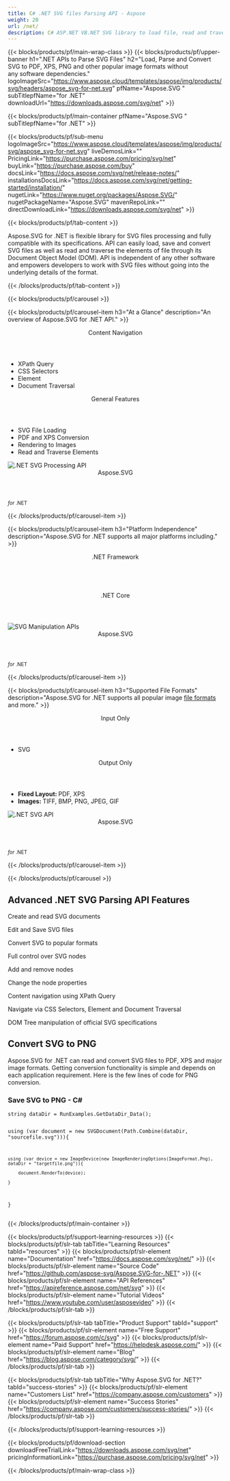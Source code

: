 ```yaml
---
title: C# .NET SVG files Parsing API - Aspose 
weight: 20
url: /net/ 
description: C# ASP.NET VB.NET SVG library to load file, read and traverse the elements and convert SVG to PDF, XPS and Image formats
---
```


{{< blocks/products/pf/main-wrap-class >}}
{{< blocks/products/pf/upper-banner h1=".NET APIs to Parse SVG Files" h2="Load, Parse and Convert SVG to PDF, XPS, PNG and other popular image formats without any software dependencies." logoImageSrc="https://www.aspose.cloud/templates/aspose/img/products/svg/headers/aspose_svg-for-net.svg" pfName="Aspose.SVG " subTitlepfName="for .NET" downloadUrl="https://downloads.aspose.com/svg/net" >}}

{{< blocks/products/pf/main-container pfName="Aspose.SVG " subTitlepfName="for .NET" >}}

{{< blocks/products/pf/sub-menu logoImageSrc="https://www.aspose.cloud/templates/aspose/img/products/svg/aspose_svg-for-net.svg" liveDemosLink="" PricingLink="https://purchase.aspose.com/pricing/svg/net" buyLink="https://purchase.aspose.com/buy" docsLink="https://docs.aspose.com/svg/net/release-notes/" installationsDocsLink="https://docs.aspose.com/svg/net/getting-started/installation/" nugetLink="https://www.nuget.org/packages/Aspose.SVG/" nugetPackageName="Aspose.SVG" mavenRepoLink="" directDownloadLink="https://downloads.aspose.com/svg/net" >}}

{{< blocks/products/pf/tab-content >}}
<p>
 Aspose.SVG for .NET is flexible library for SVG files processing and fully compatible with its specifications. API can easily load, save and convert SVG files as well as read and traverse the elements of file through its Document Object Model (DOM). API is independent of any other software and empowers developers to work with SVG files without going into the underlying details of the format.
</p>

{{< /blocks/products/pf/tab-content >}}

<!--Diagrams Start-->
{{< blocks/products/pf/carousel >}}

{{< blocks/products/pf/carousel-item h3="At a Glance" description="An overview of Aspose.SVG for .NET API." >}}
<div class="diagram1 d1-net">
 <div class="d1-row">
  <div class="d1-col d1-left">
   <header>
    <i class="fa fa-bars">
    </i>
    Content Navigation
   </header>
   <ul>
    <li>
     XPath Query
    </li>
    <li>
     CSS Selectors
    </li>
    <li>
     Element
    </li>
    <li>
     Document Traversal
    </li>
   </ul>
  </div>
  <!--/left-->
  <div class="d1-col d1-right">
   <header>
    <i class="fa fa-cogs">
    </i>
    General Features
   </header>
   <ul>
    <li>
     SVG File Loading
    </li>
    <li>
     PDF and XPS Conversion
    </li>
    <li>
     Rendering to Images
    </li>
    <li>
     Read and Traverse Elements
    </li>
   </ul>
  </div>
  <!--/right-->
 </div>
 <!--/row-->
 <div class="d1-logo">
  <img alt=".NET SVG Processing API" src="https://www.aspose.cloud/templates/aspose/img/products/svg/aspose_svg-for-net.svg"/>
  <header>
   Aspose.SVG
  </header>
  <footer>
   <small>
    <em>
     for
    </em>
    .NET
   </small>
  </footer>
 </div>
 <!--/logo-->
</div>

{{< /blocks/products/pf/carousel-item >}}

{{< blocks/products/pf/carousel-item h3="Platform Independence" description="Aspose.SVG for .NET supports all major platforms including." >}}
<div class="diagram1 d1-net">
 <div class="d1-row">
  <div class="d1-col d1-left">
   <!--<header><i class="fa fa-cubes"> </i>Mono</header>-->
  </div>
  <!--/left-->
  <div class="d1-col d1-right">
   <header>
    <i class="fa fa-cubes">
    </i>
    .NET Framework
   </header>
   <br/>
   <header>
    <i class="fa fa-cubes">
    </i>
    .NET Core
   </header>
  </div>
  <!--/right-->
 </div>
 <!--/row-->
 <div class="d1-logo">
  <img alt="SVG Manipulation APIs" src="https://www.aspose.cloud/templates/aspose/img/products/svg/aspose_svg-for-net.svg"/>
  <header>
   Aspose.SVG
  </header>
  <footer>
   <small>
    <em>
     for
    </em>
    .NET
   </small>
  </footer>
 </div>
 <!--/logo-->
</div>

{{< /blocks/products/pf/carousel-item >}}

{{< blocks/products/pf/carousel-item h3="Supported File Formats" description="Aspose.SVG for .NET supports all popular image [file formats](https://docs.aspose.com/svg/net/supported-file-formats/)  and more." >}}
<div class="diagram1 d2 d1-net">
 <div class="d1-row">
  <div class="d1-col d1-left">
   <header>
    <i class="fa fa-long-arrow-down">
    </i>
    Input Only
   </header>
   <ul>
    <li>
     SVG
    </li>
   </ul>
  </div>
  <!--/left-->
  <div class="d1-col d1-right">
   <header>
    <i class="fa fa-mail-forward">
    </i>
    Output Only
   </header>
   <ul>
    <li>
     <b>
      Fixed Layout:
     </b>
     PDF, XPS
    </li>
    <li>
     <b>
      Images:
     </b>
     TIFF, BMP, PNG, JPEG, GIF
    </li>
   </ul>
  </div>
  <!--/right-->
 </div>
 <!--/row-->
 <div class="d1-logo">
  <img alt=".NET SVG API" src="https://www.aspose.cloud/templates/aspose/img/products/svg/aspose_svg-for-net.svg"/>
  <header>
   Aspose.SVG
  </header>
  <footer>
   <small>
    <em>
     for
    </em>
    .NET
   </small>
  </footer>
 </div>
 <!--/logo-->
</div>

{{< /blocks/products/pf/carousel-item >}}

{{< /blocks/products/pf/carousel >}}
<!--Diagrams End-->

<!--Feature-section Start-->
<div class="container-fluid features-section bg-gray singleproduct">
 <a class="anchor" id="features" name="features">
 </a>
 <div class="row">
  <div class="container">
   <h2 class="pr-ft">
    Advanced .NET SVG Parsing API Features
   </h2>
   <p>
   </p>
   <div class="col-lg-4">
    <em class="fa fa-plus-square-o ico-blue fa-2x col-lg-2">
    </em>
    <p class="col-lg-10">
     Create and read SVG documents
    </p>
   </div>
   <div class="col-lg-4">
    <em class="fa fa-save ico-blue fa-2x col-lg-2">
    </em>
    <p class="col-lg-10">
     Edit and Save SVG files
    </p>
   </div>
   <div class="col-lg-4">
    <em class="fa fa-repeat ico-blue fa-2x col-lg-2">
    </em>
    <p class="col-lg-10">
     Convert SVG to popular formats
    </p>
   </div>
   <div class="col-lg-4">
    <em class="fa fa-shield ico-blue fa-2x col-lg-2">
    </em>
    <p class="col-lg-10">
     Full control over SVG nodes
    </p>
   </div>
   <div class="col-lg-4">
    <em class="fa fa-plus ico-blue fa-2x col-lg-2">
    </em>
    <p class="col-lg-10">
     Add and remove nodes
    </p>
   </div>
   <div class="col-lg-4">
    <em class="fa fa-edit ico-blue fa-2x col-lg-2">
    </em>
    <p class="col-lg-10">
     Change the node properties
    </p>
   </div>
   <div class="col-lg-4">
    <em class="fa fa-cog ico-blue fa-2x col-lg-2">
    </em>
    <p class="col-lg-10">
     Content navigation using XPath Query
    </p>
   </div>
   <div class="col-lg-4">
    <em class="fa fa-recycle ico-blue fa-2x col-lg-2">
    </em>
    <p class="col-lg-10">
     Navigate via CSS Selectors, Element and Document Traversal
    </p>
   </div>
   <div class="col-lg-4">
    <em class="fa fa-cogs ico-blue fa-2x col-lg-2">
    </em>
    <p class="col-lg-10">
     DOM Tree manipulation of official SVG specifications
    </p>
   </div>
   <div class="col-lg-12">
    <h2 class="h2title">
     Convert SVG to PNG
    </h2>
    <p>
     Aspose.SVG for .NET can read and convert SVG files to PDF, XPS and major image formats. Getting conversion functionality is simple and depends on each application requirement. Here is the few lines of code for PNG conversion.
    </p>
    <div class="codeblock" id="code">
     <h3>
      Save SVG to PNG - C#
     </h3>
     <pre><code class="cs">string dataDir = RunExamples.GetDataDir_Data();

using (var document = new SVGDocument(Path.Combine(dataDir, "sourcefile.svg"))){

    using (var device = new ImageDevice(new ImageRenderingOptions(ImageFormat.Png), dataDir + "targetfile.png")){

        document.RenderTo(device);

    }

}</code></pre>
    </div>
   </div>
   <!--<div class="col-lg-12">

<h2 class="h2title">Access & Manipulate PUB Layers</h2>

<p>Aspose.PUB for .NET lets you access layers of a PUB with the ability to draw on it with either image or text. You can merge layers, update text on layers, set effects or export layer as an image. You may also use PUB .NET API to detect flattened PUB files or create thumbnails.</p>

</div>-->
   <!--<div class="col-lg-12">

<h2 class="h2title">Read or Create PUB Files</h2>

<p>Aspose.PUB for .NET not only supports loading PSD & PSB file formats for manipulation & conversion but it also provides the capability to create PUB & PSB files from scratch. .NET developers can use the API to automate scenarios that may help them on their way.</p>

<div id="code" class="codeblock">

<h3>Create PUB from scratch - C#</h3>

<pre><code class="cs">using (var PUB = Aspose.PSD.Image.Create(new Aspose.PSD.ImageOptions.PsdOptions()

{

    Source = new Aspose.PSD.Sources.FileCreateSource(dir + "output.psd", false),

    ColorMode = Aspose.PSD.FileFormats.Psd.ColorModes.Rgb,

    CompressionMethod = Aspose.PSD.FileFormats.Psd.CompressionMethod.RLE,

    Version = 4

}, 400, 400))

{

    // draw some graphics over the newly created PSD

    var graphics = new Aspose.PSD.Graphics(psd);

    graphics.Clear(Aspose.PSD.Color.White);

    graphics.DrawEllipse(new Aspose.PSD.Pen(Aspose.PSD.Color.Red, 6), new Aspose.PSD.Rectangle(0, 0, 400, 400));

    psd.Save();

}</code></pre>

</div>

</div>-->
   <!--<div class="col-lg-12">

<h2 class="h2title">Various Imaging Filters</h2>

<p>Aspose.PUB for .NET provides the core imaging features such as color adjustment via its class libraries. Developers can easily adjust brightness, contrast or gamma on raster image loaded by the API. Furthermore, developers can dynamically dither or blur images as well as use popular filters including Median, Gauss Wiener, Motion Wiener and Bradley Threshold.</p>

</div>-->
  </div>
 </div>
</div>
<!--Feature-section End-->

{{< /blocks/products/pf/main-container >}}


{{< blocks/products/pf/support-learning-resources >}}
{{< blocks/products/pf/slr-tab tabTitle="Learning Resources" tabId="resources" >}}
{{< blocks/products/pf/slr-element name="Documentation" href="https://docs.aspose.com/svg/net/" >}}
{{< blocks/products/pf/slr-element name="Source Code" href="https://github.com/aspose-svg/Aspose.SVG-for-.NET" >}}
{{< blocks/products/pf/slr-element name="API References" href="https://apireference.aspose.com/net/svg" >}}
{{< blocks/products/pf/slr-element name="Tutorial Videos" href="https://www.youtube.com/user/asposevideo" >}}
{{< /blocks/products/pf/slr-tab >}}

{{< blocks/products/pf/slr-tab tabTitle="Product Support" tabId="support" >}}
{{< blocks/products/pf/slr-element name="Free Support" href="https://forum.aspose.com/c/svg" >}}
{{< blocks/products/pf/slr-element name="Paid Support" href="https://helpdesk.aspose.com/" >}}
{{< blocks/products/pf/slr-element name="Blog" href="https://blog.aspose.com/category/svg/" >}}
{{< /blocks/products/pf/slr-tab >}}

{{< blocks/products/pf/slr-tab tabTitle="Why Aspose.SVG for .NET?" tabId="success-stories" >}}
{{< blocks/products/pf/slr-element name="Customers List" href="https://company.aspose.com/customers" >}}
{{< blocks/products/pf/slr-element name="Success Stories" href="https://company.aspose.com/customers/success-stories/" >}}
{{< /blocks/products/pf/slr-tab >}}

{{< /blocks/products/pf/support-learning-resources >}}

{{< blocks/products/pf/download-section downloadFreeTrialLink="https://downloads.aspose.com/svg/net" pricingInformationLink="https://purchase.aspose.com/pricing/svg/net" >}}


{{< /blocks/products/pf/main-wrap-class >}}